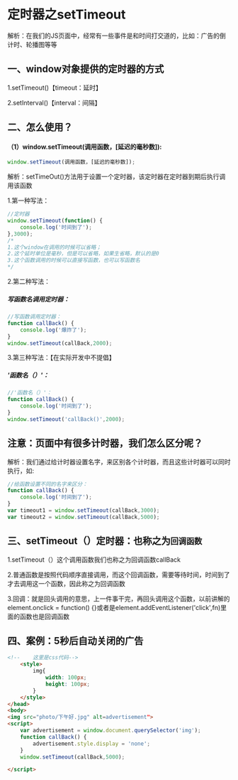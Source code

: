 # 定时器之setTimeout

解析：在我们的JS页面中，经常有一些事件是和时间打交道的，比如：广告的倒计时、轮播图等等

## 一、window对象提供的定时器的方式

1.setTimeout()【timeout：延时】

2.setInterval()【interval：间隔】

## 二、怎么使用？

#### （1）window.setTimeout(调用函数，[延迟的毫秒数]):

```javascript
window.setTimeout(调用函数，[延迟的毫秒数]);
```

解析：setTimeOut()方法用于设置一个定时器，该定时器在定时器到期后执行调用该函数

1.第一种写法：

```javascript
//定时器
window.setTimeout(function() {
    console.log('时间到了');
},3000);
/* 
1.这个window在调用的时候可以省略；
2.这个延时单位是毫秒，但是可以省略，如果生省略，默认的是0
3.这个函数调用的时候可以直接写函数，也可以写函数名
*/
```

2.第二种写法：

##### 写函数名调用定时器：

```javaScript
//写函数调用定时器：
function callBack() {
    console.log('爆炸了');
}
window.setTimeout(callBack,2000);
```

3.第三种写法：【在实际开发中不提倡】

##### '函数名（）'：

```javascript
//'函数名（）'：
function callBack() {
    console.log('时间到了');
}
window.setTimeout('callBack()',2000);
```

## 注意：页面中有很多计时器，我们怎么区分呢？

解析：我们通过给计时器设置名字，来区别各个计时器，而且这些计时器可以同时执行，如:

```javascript
//给函数设置不同的名字来区分：
function callBack() {
    console.log('时间到了');
}
var timeout1 = window.setTimeout(callBack,3000);
var timeout2 = window.setTimeout(callBack,5000);
```

## 三、setTimeout（）定时器：也称之为`回调函数`

1.setTimeout（）这个调用函数我们也称之为回调函数callBack

2.普通函数是按照代码顺序直接调用，而这个回调函数，需要等待时间，时间到了才去调用这一个函数，因此称之为回调函数

3.回调：就是回头调用的意思，上一件事干完，再回头调用这个函数，以前讲解的element.onclick = function() {}或者是element.addEventListener('click',fn)里面的函数也是回调函数

## 四、案例：5秒后自动关闭的广告

```html
<!--    这里是css代码-->
    <style>
        img{
            width: 100px;
            height: 100px;
        }
    </style>
</head>
<body>
<img src="photo/下午好.jpg" alt=advertisement">
<script>
    var advertisement = window.document.querySelector('img');
    function callBack() {
        advertisement.style.display = 'none';
    }
    window.setTimeout(callBack,5000);

</script>
```